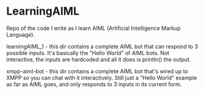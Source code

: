 # LearningAIML
Repo of the code I write as I learn AIML (Artificial Intelligence Markup Language).

learningAIML_1 - this dir contains a complete AIML bot that can respond to 3 possible inputs.  It's basically the "Hello World" of AIML bots.  Not interactive, the inputs are hardcoded and all it does is println() the output.

xmpp-aiml-bot - this dir contains a complete AIML bot that's wired up to XMPP so you can chat with it interactively.  Still just a "Hello World" example as far as AIML goes, and only responds to 3 inputs in its current form.
  
  
